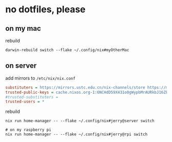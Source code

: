 # no dotfiles, please

## on my mac

rebuild

```shell
darwin-rebuild switch --flake ~/.config/nix#myOtherMac
```

## on server

add mirrors to `/etc/nix/nix.conf`

```ini
substituters = https://mirrors.ustc.edu.cn/nix-channels/store https://mirrors.tuna.tsinghua.edu.cn/nix-channels/store https://cache.nixos.org/
trusted-public-keys = cache.nixos.org-1:6NCHdD59X431o0gWypbMrAURkbJ16ZPMQFGspcDShjY=
#trusted-substituters =
trusted-users = *
```

rebuild

```shell
nix run home-manager -- --flake ~/.config/nix#jerry@server switch

# on my raspberry pi
nix run home-manager -- --flake ~/.config/nix#jerry@rpi switch
```
